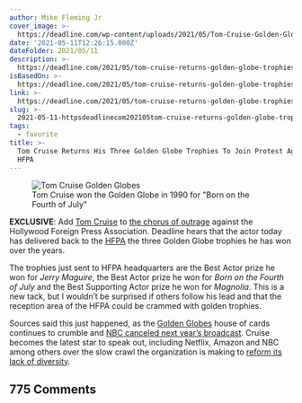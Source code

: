 ```yaml
---
author: Mike Fleming Jr
cover_image: >-
  https://deadline.com/wp-content/uploads/2021/05/Tom-Cruise-Golden-Globe.jpg?w=1000
date: '2021-05-11T12:26:15.000Z'
dateFolder: 2021/05/11
description: >-
  https://deadline.com/2021/05/tom-cruise-returns-golden-globe-trophies-three-join-protest-jerry-maguire-born-on-the-fourth-of-july-magnolia-protest-1234753324/amp/
isBasedOn: >-
  https://deadline.com/2021/05/tom-cruise-returns-golden-globe-trophies-three-join-protest-jerry-maguire-born-on-the-fourth-of-july-magnolia-protest-1234753324/
link: >-
  https://deadline.com/2021/05/tom-cruise-returns-golden-globe-trophies-three-join-protest-jerry-maguire-born-on-the-fourth-of-july-magnolia-protest-1234753324/
slug: >-
  2021-05-11-httpsdeadlinecom202105tom-cruise-returns-golden-globe-trophies-three-join-protest-jerry-maguire-born-on-the-fourth-of-july-magnolia-protest-1234753324
tags:
  - favorite
title: >-
  Tom Cruise Returns His Three Golden Globe Trophies To Join Protest Against
  HFPA
---
```

<figure data-toaster-activate-trigger=""><img alt="Tom Cruise Golden Globes" src="https://deadline.com/wp-content/uploads/2021/05/Tom-Cruise-Golden-Globe.jpg?w=681&amp;h=383&amp;crop=1"/><figcaption>Tom Cruise won the Golden Globe in 1990 for "Born on the Fourth of July"</figcaption></figure>
<p><strong>EXCLUSIVE</strong>: Add <a data-tag="tom-cruise" href="https://deadline.com/tag/tom-cruise/">Tom Cruise</a> to <a href="https://deadline.com/2021/05/hbo-hollywood-foreign-press-ultimatum-warnermedia-diversity-inclusion-controversy-1234753096/">the chorus of outrage</a> against the Hollywood Foreign Press Association. Deadline hears that the actor today has delivered back to the <a data-tag="hfpa" href="https://deadline.com/tag/hfpa/">HFPA</a> the three Golden Globe trophies he has won over the years.</p>
<p>The trophies just sent to HFPA headquarters are the Best Actor prize he won for<em> Jerry Maguire</em>, the Best Actor prize he won for <em>Born on the Fourth of July</em> and the Best Supporting Actor prize he won for <em>Magnolia</em>. This is a new tack, but I wouldn’t be surprised if others follow his lead and that the reception area of the HFPA could be crammed with golden trophies.</p>
<p>Sources said this just happened, as the <a data-tag="golden-globes" href="https://deadline.com/tag/golden-globes/">Golden Globes</a> house of cards continues to crumble and <a href="https://deadline.com/2021/05/golden-globes-canceled-nbc-2022-hfpa-1234753314/">NBC canceled next year’s broadcast</a>. Cruise becomes the latest star to speak out, including Netflix, Amazon and NBC among others over the slow crawl the organization is making to <a href="https://deadline.com/2021/03/publicists-threaten-withhold-clients-golden-globes-hfpa-no-black-members-1234715262/">reform its lack of diversity</a>.</p>
<h2>775 Comments</h2>
